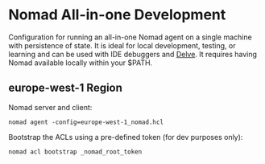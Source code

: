 # Nomad All-in-one Development
Configuration for running an all-in-one Nomad agent on a single machine with persistence of state. 
It is ideal for local development, testing, or learning and can be used with IDE debuggers and
[Delve](https://github.com/go-delve/delve). It requires having Nomad available locally within your
$PATH.

## europe-west-1 Region

Nomad server and client:
```console
nomad agent -config=europe-west-1_nomad.hcl
```

Bootstrap the ACLs using a pre-defined token (for dev purposes only):
```console
nomad acl bootstrap _nomad_root_token
```
